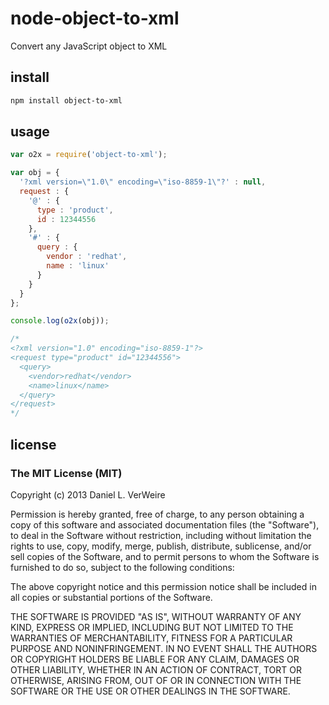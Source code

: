 node-object-to-xml
==================

Convert any JavaScript object to XML

install
-------

```bash
npm install object-to-xml
```

usage
-----


```js
var o2x = require('object-to-xml');

var obj = { 
  '?xml version=\"1.0\" encoding=\"iso-8859-1\"?' : null,
  request : {
    '@' : {
      type : 'product',
      id : 12344556
    },
    '#' : {
      query : {
        vendor : 'redhat',
        name : 'linux'
      }
    }
  }
};

console.log(o2x(obj));

/*
<?xml version="1.0" encoding="iso-8859-1"?>
<request type="product" id="12344556">
  <query>
    <vendor>redhat</vendor>
    <name>linux</name>
  </query>
</request>
*/
```

license
-------

### The MIT License (MIT)


Copyright (c) 2013 Daniel L. VerWeire

Permission is hereby granted, free of charge, to any person obtaining
a copy of this software and associated documentation files (the
"Software"), to deal in the Software without restriction, including
without limitation the rights to use, copy, modify, merge, publish,
distribute, sublicense, and/or sell copies of the Software, and to
permit persons to whom the Software is furnished to do so, subject to
the following conditions:

The above copyright notice and this permission notice shall be
included in all copies or substantial portions of the Software.

THE SOFTWARE IS PROVIDED "AS IS", WITHOUT WARRANTY OF ANY KIND,
EXPRESS OR IMPLIED, INCLUDING BUT NOT LIMITED TO THE WARRANTIES OF
MERCHANTABILITY, FITNESS FOR A PARTICULAR PURPOSE AND NONINFRINGEMENT.
IN NO EVENT SHALL THE AUTHORS OR COPYRIGHT HOLDERS BE LIABLE FOR ANY
CLAIM, DAMAGES OR OTHER LIABILITY, WHETHER IN AN ACTION OF CONTRACT,
TORT OR OTHERWISE, ARISING FROM, OUT OF OR IN CONNECTION WITH THE
SOFTWARE OR THE USE OR OTHER DEALINGS IN THE SOFTWARE.